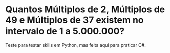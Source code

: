 # Quantos Múltiplos de 2, Múltiplos de 49 e Múltiplos de 37 existem no intervalo de 1 a 5.000.000?

Teste para testar skills em Python, mas feita aqui para praticar C\#.
